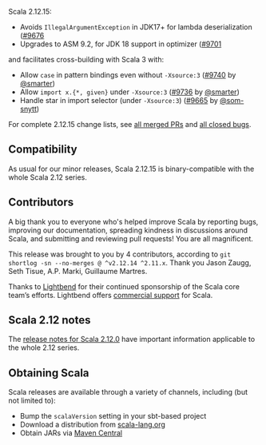Scala 2.12.15:

 * Avoids `IllegalArgumentException` in JDK17+ for lambda deserialization ([#9676](https://github.com/scala/scala/pull/9676)
 * Upgrades to ASM 9.2, for JDK 18 support in optimizer ([#9701](https://github.com/scala/scala/pull/9701)

and facilitates cross-building with Scala 3 with:

 * Allow `case` in pattern bindings even without `-Xsource:3` ([#9740](https://github.com/scala/scala/pull/9740) by [@smarter](https://github.com/smarter))
 * Allow `import x.{*, given}` under `-Xsource:3` ([#9736](https://github.com/scala/scala/pull/9736) by [@smarter](https://github.com/smarter))
 * Handle star in import selector (under `-Xsource:3`) ([#9665](https://github.com/scala/scala/pull/9665) by [@som-snytt](https://github.com/som-snytt))

For complete 2.12.15 change lists, see [all merged PRs](https://github.com/scala/scala/pulls?q=is%3Amerged%20milestone%3A2.12.15) and [all closed bugs](https://github.com/scala/bug/issues?utf8=%E2%9C%93&q=is%3Aclosed+milestone%3A2.12.15).

## Compatibility

As usual for our minor releases, Scala 2.12.15 is binary-compatible with the whole Scala 2.12 series.

## Contributors

A big thank you to everyone who's helped improve Scala by reporting bugs, improving our documentation, spreading kindness in discussions around Scala, and submitting and reviewing pull requests! You are all magnificent.

This release was brought to you by 4 contributors, according to `git shortlog -sn --no-merges @ ^v2.12.14 ^2.11.x`. Thank you Jason Zaugg, Seth Tisue, A.P. Marki, Guillaume Martres.

Thanks to [Lightbend](https://www.lightbend.com/scala) for their continued sponsorship of the Scala core team’s efforts. Lightbend offers [commercial support](https://www.lightbend.com/lightbend-platform-subscription) for Scala.

## Scala 2.12 notes

The [release notes for Scala 2.12.0](https://github.com/scala/scala/releases/v2.12.0) have important information applicable to the whole 2.12 series.

## Obtaining Scala

Scala releases are available through a variety of channels, including (but not limited to):

* Bump the `scalaVersion` setting in your sbt-based project
* Download a distribution from [scala-lang.org](http://scala-lang.org/download/2.12.14.html)
* Obtain JARs via [Maven Central](http://search.maven.org/#search%7Cga%7C1%7Cg%3A%22org.scala-lang%22%20AND%20v%3A%222.12.14%22)
